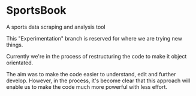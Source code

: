 # SportsBook
A sports data scraping and analysis tool

This "Experimentation" branch is reserved for where we are trying new things.

Currently we're in the process of restructuring the code to make it object orientated.

The aim was to make the code easier to understand, edit and further develop. However,
in the process, it's become clear that this approach will enable us to make the code 
much more powerful with less effort.
